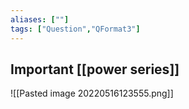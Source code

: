 ```yaml
---
aliases: [""]
tags: ["Question","QFormat3"]
---
```


#### 
## Important [[power series]]
![[Pasted image 20220516123555.png]]

